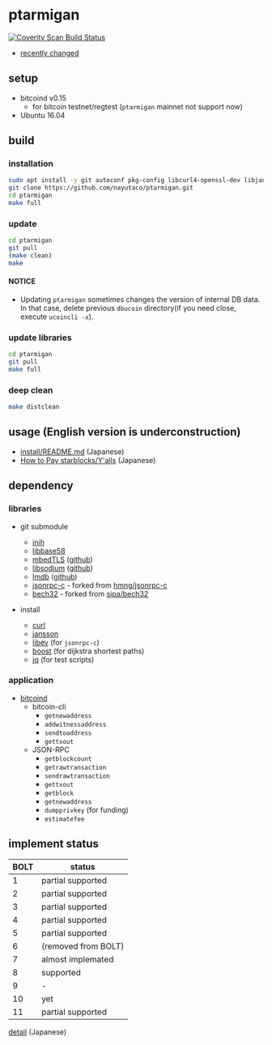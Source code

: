 # ptarmigan

<a href="https://scan.coverity.com/projects/nayutaco-ptarmigan">
  <img alt="Coverity Scan Build Status"
       src="https://scan.coverity.com/projects/15128/badge.svg"/>
</a>

* [recently changed](CHANGELOG.md)

## setup

* bitcoind v0.15
  * for bitcoin testnet/regtest (`ptarmigan` mainnet not support now)
* Ubuntu 16.04

## build

### installation

```bash
sudo apt install -y git autoconf pkg-config libcurl4-openssl-dev libjansson-dev libev-dev libboost-all-dev build-essential libtool jq bc
git clone https://github.com/nayutaco/ptarmigan.git
cd ptarmigan
make full
```

### update

```bash
cd ptarmigan
git pull
(make clean)
make
```

#### NOTICE

* Updating `ptarmigan` sometimes changes the version of internal DB data.  
  In that case, delete previous `dbucoin` directory(if you need close, execute `ucoincli -x`).

### update libraries

```bash
cd ptarmigan
git pull
make full
```

### deep clean

```bash
make distclean
```

## usage (English version is underconstruction)

* [install/README.md](install/README.md) (Japanese)
* [How to Pay starblocks/Y'alls](docs/howtopay_starblocks_ja.md) (Japanese)

## dependency

### libraries

* git submodule
  * [inih](https://github.com/benhoyt/inih)
  * [libbase58](https://github.com/luke-jr/libbase58)
  * [mbedTLS](https://tls.mbed.org/) ([github](https://github.com/ARMmbed/mbedtls))
  * [libsodium](https://download.libsodium.org/doc/) ([github](https://github.com/jedisct1/libsodium))
  * [lmdb](https://symas.com/lightning-memory-mapped-database/) ([github](https://github.com/LMDB/lmdb))
  * [jsonrpc-c](https://github.com/nayutaco/jsonrpc-c) - forked from [hmng/jsonrpc-c](https://github.com/hmng/jsonrpc-c)
  * [bech32](https://github.com/nayutaco/bech32) - forked from [sipa/bech32](https://github.com/sipa/bech32)

* install
  * [curl](https://curl.haxx.se/)
  * [jansson](http://www.digip.org/jansson/)
  * [libev](http://software.schmorp.de/pkg/libev.html) (for `jsonrpc-c`)
  * [boost](http://www.boost.org/) (for dijkstra shortest paths)
  * [jq](https://stedolan.github.io/jq/) (for test scripts)

### application

* [bitcoind](https://github.com/bitcoin/bitcoin)
  * bitcoin-cli
    * `getnewaddress`
    * `addwitnessaddress`
    * `sendtoaddress`
    * `gettxout`
  * JSON-RPC
    * `getblockcount`
    * `getrawtransaction`
    * `sendrawtransaction`
    * `gettxout`
    * `getblock`
    * `getnewaddress`
    * `dumpprivkey` (for funding)
    * `estimatefee`

## implement status

| BOLT | status |
|------|-------|
|  1   | partial supported |
|  2   | partial supported |
|  3   | partial supported |
|  4   | partial supported |
|  5   | partial supported |
|  6   | (removed from BOLT) |
|  7   | almost implemated |
|  8   | supported |
|  9   | - |
|  10  | yet |
|  11  | partial supported |

[detail](docs/bolt_compat_ja.md) (Japanese)
